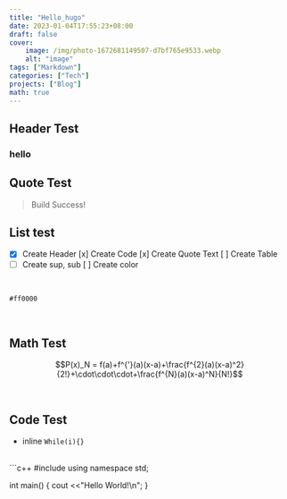 ```yaml
---
title: "Hello_hugo"
date: 2023-01-04T17:55:23+08:00
draft: false
cover:
    image: /img/photo-1672681149507-d7bf765e9533.webp
    alt: "image"
tags: ["Markdown"]
categories: ["Tech"]
projects: ["Blog"]
math: true
---
```

## Header Test
### hello 

## Quote Test
> Build Success!

## List test
- [x] Create Header
[x] Create Code
[x] Create Quote Text
[ ] Create Table 
- [ ] Create sup, sub
[ ] Create color
<br>

`#ff0000`

<br>

## Math Test
$$P(x)_N = f(a)+f^{'}(a)(x-a)+\frac{f^{2}(a)(x-a)^2}{2!}+\cdot\cdot\cdot+\frac{f^{N}(a)(x-a)^N}{N!}$$

<br>

## Code Test
- inline `While(i){}`
<br>
```c++
#include <iostream>
using namespace std;

int main()
{
    cout <<"Hello World!\n";
}
```
